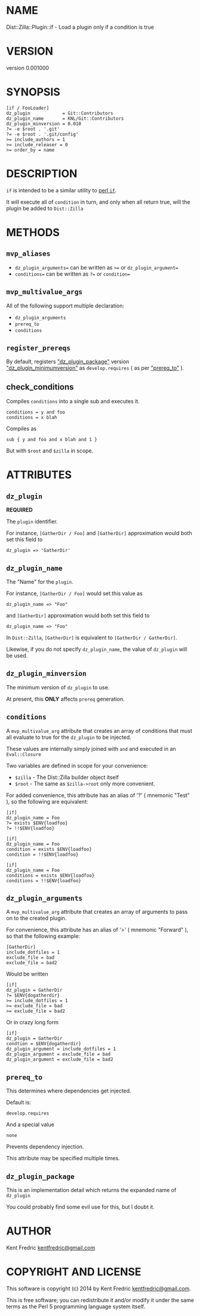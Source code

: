 # NAME

Dist::Zilla::Plugin::if - Load a plugin only if a condition is true

# VERSION

version 0.001000

# SYNOPSIS

    [if / FooLoader]
    dz_plugin            = Git::Contributors
    dz_plugin_name       = KNL/Git::Contributors
    dz_plugin_minversion = 0.010
    ?= -e $root . '.git'
    ?= -e $root . '.git/config'
    >= include_authors = 1
    >= include_releaser = 0
    >= order_by = name

# DESCRIPTION

`if` is intended to be a similar utility to [perl `if`](https://metacpan.org/pod/if).

It will execute all of `condition` in turn, and only when all return true, will the plugin
be added to `Dist::Zilla`

# METHODS

## `mvp_aliases`

- `dz_plugin_arguments=` can be written as `>=` or `dz_plugin_argument=`
- `conditions=` can be written as `?=` or `condition=`

## `mvp_multivalue_args`

All of the following support multiple declaration:

- `dz_plugin_arguments`
- `prereq_to`
- `conditions`

## `register_prereqs`

By default, registers ["dz\_plugin\_package"](#dz_plugin_package) version ["dz\_plugin\_minimumversion"](#dz_plugin_minimumversion)
as `develop.requires` ( as per ["prereq\_to"](#prereq_to) ).

## check\_conditions

Compiles `conditions` into a single sub and executes it.

    conditions = y and foo
    conditions = x blah

Compiles as

    sub { y and foo and x blah and 1 }

But with `$root` and `$zilla` in scope.

# ATTRIBUTES

## `dz_plugin`

**REQUIRED**

The `plugin` identifier.

For instance, `[GatherDir / Foo]` and `[GatherDir]` approximation would both set this field to

    dz_plugin => 'GatherDir'

## `dz_plugin_name`

The "Name" for the `plugin`.

For instance, `[GatherDir / Foo]` would set this value as

    dz_plugin_name => "Foo"

and `[GatherDir]` approximation would both set this field to

    dz_plugin_name => "Foo"

In `Dist::Zilla`, `[GatherDir]` is equivalent to `[GatherDir / GatherDir]`.

Likewise, if you do not specify `dz_plugin_name`, the value of `dz_plugin` will be used.

## `dz_plugin_minversion`

The minimum version of `dz_plugin` to use.

At present, this **ONLY** affects `prereq` generation.

## `conditions`

A `mvp_multivalue_arg` attribute that creates an array of conditions
that must all evaluate to true for the `dz_plugin` to be injected.

These values are internally simply joined with `and` and executed in an `Eval::Closure`

Two variables are defined in scope for your convenience:

- `$zilla` - The Dist::Zilla builder object itself
- `$root` - The same as `$zilla->root` only more convenient.

For added convenience, this attribute has an alias of '?' ( mnemonic "Test" ), so the following are equivalent:

    [if]
    dz_plugin_name = Foo
    ?= exists $ENV{loadfoo}
    ?= !!$ENV{loadfoo}

    [if]
    dz_plugin_name = Foo
    condition = exists $ENV{loadfoo}
    condition = !!$ENV{loadfoo}

    [if]
    dz_plugin_name = Foo
    conditions = exists $ENV{loadfoo}
    conditions = !!$ENV{loadfoo}

## `dz_plugin_arguments`

A `mvp_multivalue_arg` attribute that creates an array of arguments
to pass on to the created plugin.

For convenience, this attribute has an alias of '>' ( mnemonic "Forward" ), so that the following example:

    [GatherDir]
    include_dotfiles = 1
    exclude_file = bad
    exclude_file = bad2

Would be written

    [if]
    dz_plugin = GatherDir
    ?= $ENV{dogatherdir}
    >= include_dotfiles = 1
    >= exclude_file = bad
    >= exclude_file = bad2

Or in crazy long form

    [if]
    dz_plugin = GatherDir
    condtion = $ENV{dogatherdir}
    dz_plugin_argument = include_dotfiles = 1
    dz_plugin_argument = exclude_file = bad
    dz_plugin_argument = exclude_file = bad2

## `prereq_to`

This determines where dependencies get injected.

Default is:

    develop.requires

And a special value

    none

Prevents dependency injection.

This attribute may be specified multiple times.

## `dz_plugin_package`

This is an implementation detail which returns the expanded name of `dz_plugin`

You could probably find some evil use for this, but I doubt it.

# AUTHOR

Kent Fredric <kentfredric@gmail.com>

# COPYRIGHT AND LICENSE

This software is copyright (c) 2014 by Kent Fredric <kentfredric@gmail.com>.

This is free software; you can redistribute it and/or modify it under
the same terms as the Perl 5 programming language system itself.
